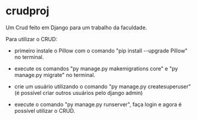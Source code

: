 # crudproj
Um Crud feito em Django para um trabalho da faculdade.

Para utilizar o CRUD:
 
- primeiro instale o Pillow com o comando "pip install --upgrade Pillow" no terminal.

- execute os comandos "py manage.py makemigrations core" e "py manage.py migrate" no terminal.

- crie um usuário utilizando o comando "py manage.py createsuperuser"(é possível criar outros usuários pelo django admin)

- execute o comando "py manage.py runserver", faça login e agora é possível utilizar o CRUD.
